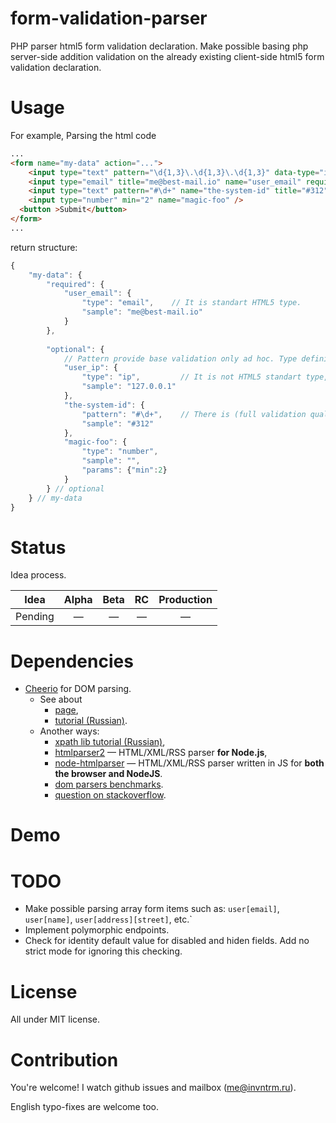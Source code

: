 form-validation-parser
======================

PHP parser html5 form validation declaration. Make possible basing php server-side addition validation on the already existing client-side html5 form validation declaration.


# Usage

For example, Parsing the html code

```html
...
<form name="my-data" action="...">
    <input type="text" pattern="\d{1,3}\.\d{1,3}\.\d{1,3}" data-type="ip" title="127.0.0.1" name="user_ip" />
    <input type="email" title="me@best-mail.io" name="user_email" required />
    <input type="text" pattern="#\d+" name="the-system-id" title="#312" />
    <input type="number" min="2" name="magic-foo" />
  <button >Submit</button>
</form>
...
```

return structure:

```js
{
    "my-data": {
        "required": {
            "user_email": {
                "type": "email",    // It is standart HTML5 type.
                "sample": "me@best-mail.io"
            }
        },
        
        "optional": {
            // Pattern provide base validation only ad hoc. Type definition provide full validation layer.
            "user_ip": {
                "type": "ip",         // It is not HTML5 standart type, which must be defined additionally
                "sample": "127.0.0.1"
            },
            "the-system-id": {
                "pattern": "#\d+",    // There is (full validation qualified) pattern only.
                "sample": "#312"
            },
            "magic-foo": {
                "type": "number",
                "sample": "",
                "params": {"min":2}
            }
        } // optional
    } // my-data
}
```


# Status

Idea process.

| **Idea** | Alpha | Beta | RC | Production |
|:--------:|:-----:|:----:|:--:|:----------:|
|  Pending |   —   |  —   |  — |      —     |


# Dependencies

* [Cheerio](https://github.com/cheeriojs/cheerio) for DOM parsing.
    + See about
        - [page](http://cheeriojs.github.io/cheerio/),
        - [tutorial (Russian)](http://catethysis.ru/cheerio-node-js/).
    + Another ways:
        - [xpath lib tutorial (Russian)](http://vasinnet.blogspot.ru/2013/04/nodejs-html-xml-xpath.html),
        - [htmlparser2](https://www.npmjs.org/package/htmlparser2) — HTML/XML/RSS parser **for Node.js**,
        - [node-htmlparser](https://github.com/tautologistics/node-htmlparser) — HTML/XML/RSS parser written in JS for **both the browser and NodeJS**.
        - [dom parsers benchmarks](http://habrahabr.ru/post/163979/).
        - [question on stackoverflow](http://stackoverflow.com/questions/7372972/how-do-i-parse-a-html-page-with-node-js).

# Demo

# TODO

* Make possible parsing array form items such as: `user[email]`, `user[name]`, `user[address][street]`, etc.`
* Implement polymorphic endpoints.
* Check for identity default value for disabled and hiden fields. Add no strict mode for ignoring this checking.

# License

All under MIT license.

# Contribution

You're welcome!
I watch github issues and mailbox (me@invntrm.ru).

English typo-fixes are welcome too.
